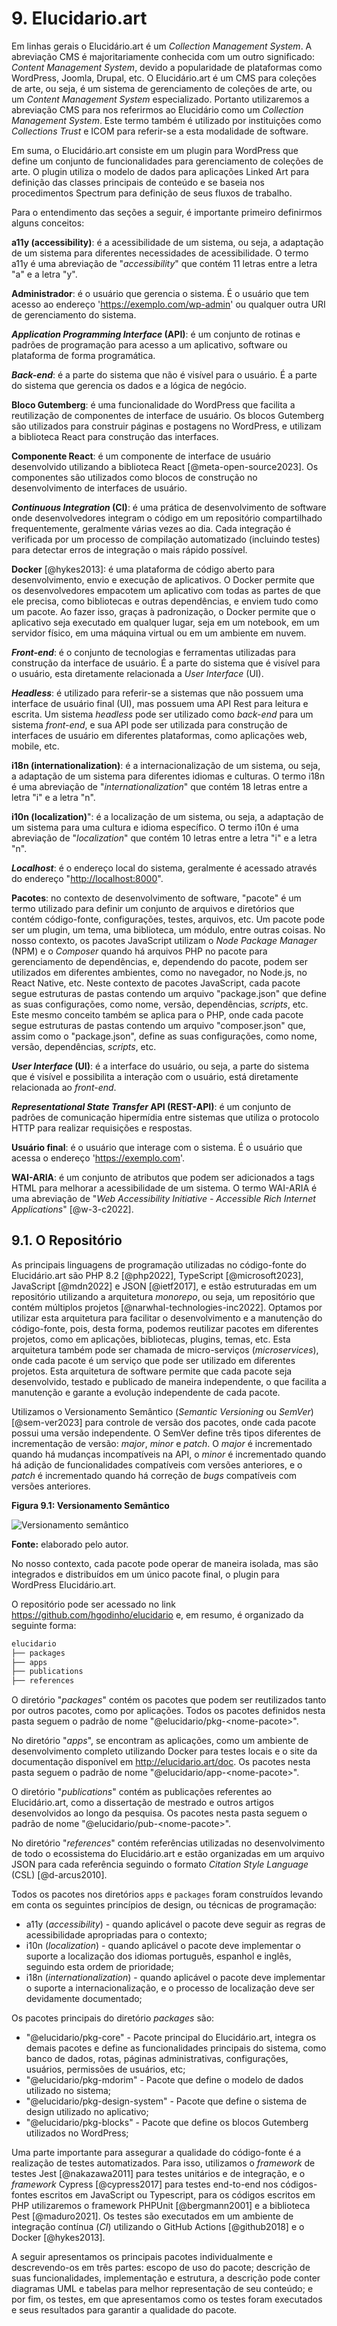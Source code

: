 # 9. Elucidario.art

Em linhas gerais o Elucidário.art é um _Collection Management System_. A abreviação CMS é majoritariamente conhecida com um outro significado: _Content Management System_, devido a popularidade de plataformas como WordPress, Joomla, Drupal, etc. O Elucidário.art é um CMS para coleções de arte, ou seja, é um sistema de gerenciamento de coleções de arte, ou um _Content Management System_ especializado. Portanto utilizaremos a abreviação CMS para nos referirmos ao Elucidário como um _Collection Management System_. Este termo também é utilizado por instituições como _Collections Trust_ e ICOM para referir-se a esta modalidade de software.

Em suma, o Elucidário.art consiste em um plugin para WordPress que define um conjunto de funcionalidades para gerenciamento de coleções de arte. O plugin utiliza o modelo de dados para aplicações Linked Art para definição das classes principais de conteúdo e se baseia nos procedimentos Spectrum para definição de seus fluxos de trabalho.

Para o entendimento das seções a seguir, é importante primeiro definirmos alguns conceitos:

**a11y (accessibility)**: é a acessibilidade de um sistema, ou seja, a adaptação de um sistema para diferentes necessidades de acessibilidade. O termo a11y é uma abreviação de "_accessibility_" que contém 11 letras entre a letra "a" e a letra "y".

**Administrador**: é o usuário que gerencia o sistema. É o usuário que tem acesso ao endereço '<https://exemplo.com/wp-admin>' ou qualquer outra URI de gerenciamento do sistema.

**_Application Programming Interface_ (API)**: é um conjunto de rotinas e padrões de programação para acesso a um aplicativo, software ou plataforma de forma programática.

**_Back-end_**: é a parte do sistema que não é visível para o usuário. É a parte do sistema que gerencia os dados e a lógica de negócio.

**Bloco Gutemberg**: é uma funcionalidade do WordPress que facilita a reutilização de componentes de interface de usuário. Os blocos Gutemberg são utilizados para construir páginas e postagens no WordPress, e utilizam a biblioteca React para construção das interfaces.

**Componente React**: é um componente de interface de usuário desenvolvido utilizando a biblioteca React [@meta-open-source2023]. Os componentes são utilizados como blocos de construção no desenvolvimento de interfaces de usuário.

**_Continuous Integration_ (CI)**: é uma prática de desenvolvimento de software onde desenvolvedores integram o código em um repositório compartilhado frequentemente, geralmente várias vezes ao dia. Cada integração é verificada por um processo de compilação automatizado (incluindo testes) para detectar erros de integração o mais rápido possível.

**Docker** [@hykes2013]: é uma plataforma de código aberto para desenvolvimento, envio e execução de aplicativos. O Docker permite que os desenvolvedores empacotem um aplicativo com todas as partes de que ele precisa, como bibliotecas e outras dependências, e enviem tudo como um pacote. Ao fazer isso, graças à padronização, o Docker permite que o aplicativo seja executado em qualquer lugar, seja em um notebook, em um servidor físico, em uma máquina virtual ou em um ambiente em nuvem.

**_Front-end_**: é o conjunto de tecnologias e ferramentas utilizadas para construção da interface de usuário. É a parte do sistema que é visível para o usuário, esta diretamente relacionada a _User Interface_ (UI).

**_Headless_**: é utilizado para referir-se a sistemas que não possuem uma interface de usuário final (UI), mas possuem uma API Rest para leitura e escrita. Um sistema _headless_ pode ser utilizado como _back-end_ para um sistema _front-end_, e sua API pode ser utilizada para construção de interfaces de usuário em diferentes plataformas, como aplicações web, mobile, etc.

**i18n (internationalization)**: é a internacionalização de um sistema, ou seja, a adaptação de um sistema para diferentes idiomas e culturas. O termo i18n é uma abreviação de "_internationalization_" que contém 18 letras entre a letra "i" e a letra "n".

**i10n (localization)**": é a localização de um sistema, ou seja, a adaptação de um sistema para uma cultura e idioma específico. O termo i10n é uma abreviação de "_localization_" que contém 10 letras entre a letra "i" e a letra "n".

**_Localhost_**: é o endereço local do sistema, geralmente é acessado através do endereço "<http://localhost:8000>".

**Pacotes**: no contexto de desenvolvimento de software, "pacote" é um termo utilizado para definir um conjunto de arquivos e diretórios que contém código-fonte, configurações, testes, arquivos, etc. Um pacote pode ser um plugin, um tema, uma biblioteca, um módulo, entre outras coisas. No nosso contexto, os pacotes JavaScript utilizam o _Node Package Manager_ (NPM) e o _Composer_ quando há arquivos PHP no pacote para gerenciamento de dependências, e, dependendo do pacote, podem ser utilizados em diferentes ambientes, como no navegador, no Node.js, no React Native, etc. Neste contexto de pacotes JavaScript, cada pacote segue estruturas de pastas contendo um arquivo "package.json" que define as suas configurações, como nome, versão, dependências, _scripts_, etc. Este mesmo conceito também se aplica para o PHP, onde cada pacote segue estruturas de pastas contendo um arquivo "composer.json" que, assim como o "package.json", define as suas configurações, como nome, versão, dependências, _scripts_, etc.

**_User Interface_ (UI)**: é a interface do usuário, ou seja, a parte do sistema que é visível e possibilita a interação com o usuário, está diretamente relacionada ao _front-end_.

**_Representational State Transfer_ API (REST-API)**: é um conjunto de padrões de comunicação hipermídia entre sistemas que utiliza o protocolo HTTP para realizar requisições e respostas.

**Usuário final**: é o usuário que interage com o sistema. É o usuário que acessa o endereço '<https://exemplo.com>'.

**WAI-ARIA**: é um conjunto de atributos que podem ser adicionados a tags HTML para melhorar a acessibilidade de um sistema. O termo WAI-ARIA é uma abreviação de "_Web Accessibility Initiative - Accessible Rich Internet Applications_" [@w-3-c2022].

## 9.1. O Repositório

As principais linguagens de programação utilizadas no código-fonte do Elucidário.art são PHP 8.2 [@php2022], TypeScript [@microsoft2023], JavaScript [@mdn2022] e JSON [@ietf2017], e estão estruturadas em um repositório utilizando a arquitetura _monorepo_, ou seja, um repositório que contém múltiplos projetos [@narwhal-technologies-inc2022]. Optamos por utilizar esta arquitetura para facilitar o desenvolvimento e a manutenção do código-fonte, pois, desta forma, podemos reutilizar pacotes em diferentes projetos, como em aplicações, bibliotecas, plugins, temas, etc. Esta arquitetura também pode ser chamada de micro-serviços (_microservices_), onde cada pacote é um serviço que pode ser utilizado em diferentes projetos. Esta arquitetura de software permite que cada pacote seja desenvolvido, testado e publicado de maneira independente, o que facilita a manutenção e garante a evolução independente de cada pacote.

Utilizamos o Versionamento Semântico (_Semantic Versioning_ ou _SemVer_) [@sem-ver2023] para controle de versão dos pacotes, onde cada pacote possui uma versão independente. O SemVer define três tipos diferentes de incrementação de versão: _major_, _minor_ e _patch_. O _major_ é incrementado quando há mudanças incompatíveis na API, o _minor_ é incrementado quando há adição de funcionalidades compatíveis com versões anteriores, e o _patch_ é incrementado quando há correção de _bugs_ compatíveis com versões anteriores.

**Figura 9.1: Versionamento Semântico**

![Versionamento semântico](./SemVer.png)

**Fonte:** elaborado pelo autor.

No nosso contexto, cada pacote pode operar de maneira isolada, mas são integrados e distribuídos em um único pacote final, o plugin para WordPress Elucidário.art.

O repositório pode ser acessado no link <https://github.com/hgodinho/elucidario> e, em resumo, é organizado da seguinte forma:

```bash
elucidario
├── packages
├── apps
├── publications
├── references
```

O diretório "_packages_" contém os pacotes que podem ser reutilizados tanto por outros pacotes, como por aplicações. Todos os pacotes definidos nesta pasta seguem o padrão de nome "@elucidario/pkg-\<nome-pacote\>".

No diretório "_apps_", se encontram as aplicações, como um ambiente de desenvolvimento completo utilizando Docker para testes locais e o site da documentação disponível em <http://elucidario.art/doc>. Os pacotes nesta pasta seguem o padrão de nome "@elucidario/app-\<nome-pacote\>".

O diretório "_publications_" contém as publicações referentes ao Elucidário.art, como a dissertação de mestrado e outros artigos desenvolvidos ao longo da pesquisa. Os pacotes nesta pasta seguem o padrão de nome "@elucidario/pub-\<nome-pacote\>".

No diretório "_references_" contém referências utilizadas no desenvolvimento de todo o ecossistema do Elucidário.art e estão organizadas em um arquivo JSON para cada referência seguindo o formato _Citation Style Language_ (CSL) [@d-arcus2010].

Todos os pacotes nos diretórios `apps` e `packages` foram construídos levando em conta os seguintes princípios de design, ou técnicas de programação:

-   a11y (_accessibility_) - quando aplicável o pacote deve seguir as regras de acessibilidade apropriadas para o contexto;
-   i10n (_localization_) - quando aplicável o pacote deve implementar o suporte a localização dos idiomas português, espanhol e inglês, seguindo esta ordem de prioridade;
-   i18n (_internationalization_) - quando aplicável o pacote deve implementar o suporte a internacionalização, e o processo de localização deve ser devidamente documentado;

Os pacotes principais do diretório _packages_ são:

-   "@elucidario/pkg-core" - Pacote principal do Elucidário.art, integra os demais pacotes e define as funcionalidades principais do sistema, como banco de dados, rotas, páginas administrativas, configurações, usuários, permissões de usuários, etc;
-   "@elucidario/pkg-mdorim" - Pacote que define o modelo de dados utilizado no sistema;
-   "@elucidario/pkg-design-system" - Pacote que define o sistema de design utilizado no aplicativo;
-   "@elucidario/pkg-blocks" - Pacote que define os blocos Gutemberg utilizados no WordPress;

Uma parte importante para assegurar a qualidade do código-fonte é a realização de testes automatizados. Para isso, utilizamos o _framework_ de testes Jest [@nakazawa2011] para testes unitários e de integração, e o _framework_ Cypress [@cypress2017] para testes end-to-end nos códigos-fontes escritos em JavaScript ou Typescript, para os códigos escritos em PHP utilizaremos o framework PHPUnit [@bergmann2001] e a biblioteca Pest [@maduro2021]. Os testes são executados em um ambiente de integração contínua (_CI_) utilizando o GitHub Actions [@github2018] e o Docker [@hykes2013].

A seguir apresentamos os principais pacotes individualmente e descrevendo-os em três partes: escopo de uso do pacote; descrição de suas funcionalidades, implementação e estrutura, a descrição pode conter diagramas UML e tabelas para melhor representação de seu conteúdo; e por fim, os testes, em que apresentamos como os testes foram executados e seus resultados para garantir a qualidade do pacote.

